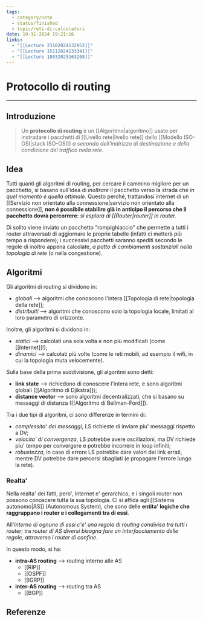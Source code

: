 ```yaml
---
tags:
  - category/note
  - status/finished
  - topic/reti-di-calcolatori
date: 19-11-2024 19:21:16
links:
  - "[[Lecture 23102024132952]]"
  - "[[Lecture 15112024133341]]"
  - "[[Lecture 18032025163208]]"
---
```

# Protocollo di routing
---
## Introduzione
> Un **protocollo di routing** è un [[Algoritmo|algoritmo]] usato per instradare i pacchetti di [[Livello rete|livello rete]] dello [[Modello ISO-OSI|stack ISO-OSI]] _a seconda dell'indirizzo di destinazione e della condizione del traffico nella rete_.

## Idea
Tutti quanti gli algoritmi di routing, per cercare il cammino migliore per un pacchetto, si basano sull'idea di _inoltrare_ il pacchetto verso la strada che _in quel momento è quella ottimale_. Questo perché, trattandosi internet di un [[Servizio non orientato alla connessione|servizio non orientato alla connessione]], **non è possibile stabilire già in anticipo il percorso che il pacchetto dovrà percorrere**: _si esplora di [[Router|router]] in router_.

Di solito viene inviato un pacchetto "rompighiaccio" che permette a tutti i router attraversati di aggiornare le proprie tabelle (infatti ci metterà più tempo a rispondere); i successivi pacchetti saranno spediti secondo le regole di inoltro appena calcolate, _a patto di cambiamenti sostanziali nella topologia di rete_ (o nella congestione).

## Algoritmi
Gli algoritmi di routing si dividono in:
- _globali_ --> algoritmi che conoscono l'intera [[Topologia di rete|topologia della rete]];
- _distribuiti_ --> algoritmi che conoscono solo la topologia locale, limitati al loro parametro di orizzonte.

Inoltre, gli algoritmi si dividono in:
- _statici_ --> calcolati una sola volta e non più modificati (come [[Internet]]!);
- _dinamici_ --> calcolati più volte (come le reti mobili, ad esempio il wifi, in cui la topologia muta velocemente).

Sulla base della prima suddivisione, gli algoritmi sono detti:
- **link state** --> richiedono di conoscere l'intera rete, e sono algoritmi globali ([[Algoritmo di Djikstra]]);
- **distance vector** --> sono algoritmi decentralizzati, che si basano su messaggi di distanza ([[Algoritmo di Bellman-Ford]]).

Tra i due tipi di algoritmi, ci sono differenze in termini di:
- _complessita' dei messaggi_, LS richieste di inviare piu' messaggi rispetto a DV;
- _velocita' di convergenza_, LS potrebbe avere oscillazioni, ma DV richiede piu' tempo per convergere e potrebbe incorrere in loop infiniti;
- _robustezza_, in caso di errore LS potrebbe dare valori dei link errati, mentre DV potrebbe dare percorsi sbagliati (e propagare l'errore lungo la rete).

### Realta'
Nella realta' dei fatti, pero', Internet e' gerarchico, e i singoli router non possono conoscere tutta la sua topologia. Ci si affida agli [[Sistema autonomo|AS]] (Autonomous System), che sono delle **entita' logiche che raggruppano i router e i collegamenti tra di essi**.

All'_interno di ognuno di essi c'e' una regola di routing condivisa tra tutti i router_; tra _router di AS diversi bisogna fare un interfacciamento delle regole, attraverso i router di confine_.

In questo modo, si ha:
- **intra-AS routing** --> routing interno alle AS
	- [[RIP]]
	- [[OSPF]]
	- [[IGRP]]
- **inter-AS routing** --> routing tra AS
	- [[BGP]]

## Referenze